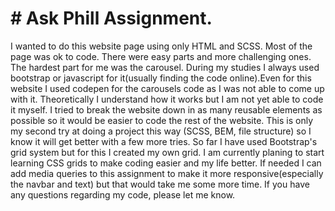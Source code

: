 # # Ask Phill Assignment.

I wanted to do this website page using only HTML and SCSS.
Most of the page was ok to code. There were easy parts and more challenging ones.
The hardest part for me was the carousel. During my studies I always used bootstrap or javascript for it(usually finding the code online).Even for this website I used codepen for the carousels code as I was not able to come up with it. Theoretically I understand how it works but I am not yet able to code it myself.
I tried to break the website down in as many reusable elements as possible so it would be easier to code the rest of the website. This is only my second try at doing a project this way (SCSS, BEM, file structure) so I know it will get better with a few more tries. So far I have used Bootstrap's grid system but for this I created my own grid. I am currently planing to start learning CSS grids to make coding easier and my life better. If needed I can add media queries to this assignment to make it more responsive(especially the navbar and text) but that would take me some more time. If you have any questions regarding my code, please let me know.
